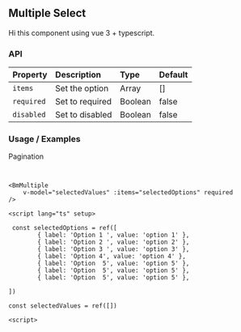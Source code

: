 ## Multiple Select

Hi this component using vue 3 + typescript.

### API

| Property   | Description     | Type    | Default |
| :--------- | :-------------- | :------ | :------ |
| `items`    | Set the option  | Array   | []      |
| `required` | Set to required | Boolean | false   |
| `disabled` | Set to disabled | Boolean | false   |

### Usage / Examples

Pagination

```vue


<BmMultiple
    v-model="selectedValues" :items="selectedOptions" required
/>

<script lang="ts" setup>

 const selectedOptions = ref([
        { label: 'Option 1 ', value: 'option 1' },
        { label: 'Option 2 ', value: 'option 2' },
        { label: 'Option 3 ', value: 'option 3' },
        { label: 'Option 4', value: 'option 4' },
        { label: 'Option  5', value: 'option 5' },
        { label: 'Option  5', value: 'option 5' },
        { label: 'Option  5', value: 'option 5' },

])

const selectedValues = ref([])

<script>
```
